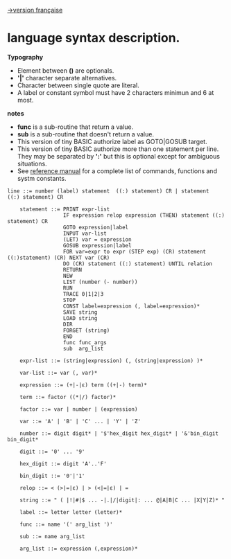 <!-- 
Copyright Jacques Deschênes, 2021
Ce document fait parti du projet stm32-tbi
https://github.com/picatout/stm32-tbi
-->
[-&GT;version française](syntaxe-fr.md)
# language syntax description.

**Typography**
* Element between **()** are optionals.
* **'|'** character separate alternatives.
* Character between single quote are literal.
* A label or constant symbol must have 2 characters minimun and 6 at most.

**notes**
* **func** is a sub-routine that return a value. 
* **sub** is a sub-routine that doesn't return a value.
* This version of tiny BASIC authorize label as GOTO|GOSUB target.
* This version of tiny BASIC authorize more than one statement per line. They may be separated by **':'** but this is optional except for ambiguous situations. 
* See [reference manual](docs/refman.md) for a complete list of commands, functions and systm constants.

```
line ::= number (label) statement  ((:) statement) CR | statement  ((:) statement) CR
 
    statement ::= PRINT expr-list
                  IF expression relop expression (THEN) statement ((:) statement) CR 
                  GOTO expression|label
                  INPUT var-list
                  (LET) var = expression
                  GOSUB expression|label
                  FOR var=expr to expr (STEP exp) (CR) statement ((:)statement) (CR) NEXT var (CR) 
                  DO (CR) statement ((:) statement) UNTIL relation 
                  RETURN
                  NEW
                  LIST (number (- number))
                  RUN
                  TRACE 0|1|2|3
                  STOP
                  CONST label=expression (, label=expression)* 
                  SAVE string 
                  LOAD string 
                  DIR 
                  FORGET (string)
                  END
                  func func_args 
                  sub  arg_list  
 
    expr-list ::= (string|expression) (, (string|expression) )*
 
    var-list ::= var (, var)*
 
    expression ::= (+|-|ε) term ((+|-) term)*
 
    term ::= factor ((*|/) factor)*
 
    factor ::= var | number | (expression)
 
    var ::= 'A' | 'B' | 'C' ... | 'Y' | 'Z'
 
    number ::= digit digit* | '$'hex_digit hex_digit* | '&'bin_digit bin_digit*
 
    digit ::= '0' ... '9'

    hex_digit ::= digit 'A'..'F'  

    bin_digit ::= '0'|'1' 
 
    relop ::= < (>|=|ε) | > (<|=|ε) | =

    string ::= " ( |!|#|$ ... -|.|/|digit|: ... @|A|B|C ... |X|Y|Z)* "

    label ::= letter letter (letter)* 

    func ::= name '(' arg_list ')' 

    sub ::= name arg_list 

    arg_list ::= expression (,expression)* 

```
